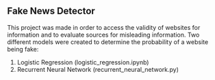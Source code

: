 ## Fake News Detector
This project was made in order to access the validity of websites for information and to evaluate sources for misleading information.
Two different models were created to determine the probability of a website being fake:
1. Logistic Regression (logistic_regression.ipynb)
2. Recurrent Neural Network (recurrent_neural_network.py)
